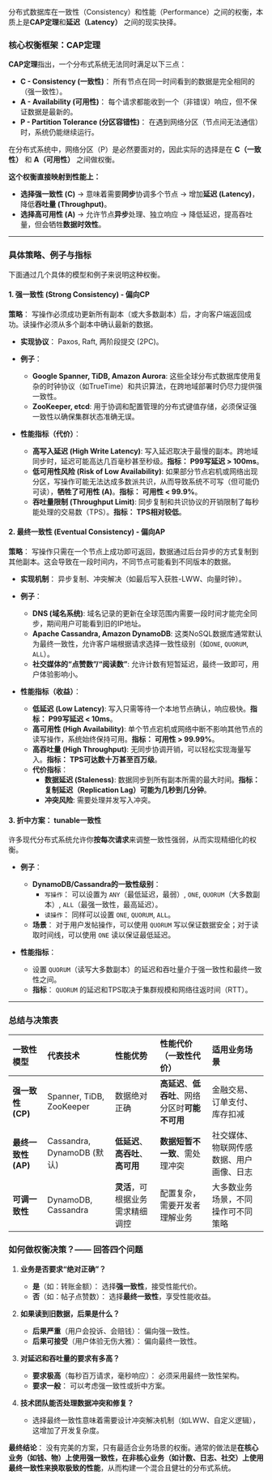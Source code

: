 分布式数据库在一致性（Consistency）和性能（Performance）之间的权衡，本质上是**CAP定理**和**延迟（Latency）** 之间的现实抉择。

### 核心权衡框架：CAP定理

**CAP定理**指出，一个分布式系统无法同时满足以下三点：

*   **C - Consistency (一致性)**： 所有节点在同一时间看到的数据是完全相同的（强一致性）。
*   **A - Availability (可用性)**： 每个请求都能收到一个（非错误）响应，但不保证数据是最新的。
*   **P - Partition Tolerance (分区容错性)**： 在遇到网络分区（节点间无法通信）时，系统仍能继续运行。

在分布式系统中，网络分区（P）是必然要面对的，因此实际的选择是在 **C（一致性）** 和 **A（可用性）** 之间做权衡。

**这个权衡直接映射到性能上：**
*   **选择强一致性 (C)** → 意味着需要**同步**协调多个节点 → 增加**延迟 (Latency)**，降低**吞吐量 (Throughput)**。
*   **选择高可用性 (A)** → 允许节点**异步**处理、独立响应 → 降低延迟，提高吞吐量，但会牺牲**数据时效性**。

---

### 具体策略、例子与指标

下面通过几个具体的模型和例子来说明这种权衡。

#### 1. 强一致性 (Strong Consistency) - 偏向CP

**策略**： 写操作必须成功更新所有副本（或大多数副本）后，才向客户端返回成功。读操作必须从多个副本中确认最新的数据。

*   **实现协议**： Paxos, Raft, 两阶段提交 (2PC)。
*   **例子**：
    *   **Google Spanner, TiDB, Amazon Aurora**: 这些全球分布式数据库使用复杂的时钟协议（如TrueTime）和共识算法，在跨地域部署时仍尽力提供强一致性。
    *   **ZooKeeper, etcd**: 用于协调和配置管理的分布式键值存储，必须保证强一致性以确保集群状态准确无误。

*   **性能指标（代价）**：
    *   **高写入延迟 (High Write Latency)**: 写入延迟取决于最慢的副本。跨地域同步时，延迟可能高达几百毫秒甚至秒级。**指标： P99写延迟 > 100ms**。
    *   **低可用性风险 (Risk of Low Availability)**: 如果部分节点宕机或网络出现分区，写操作可能无法达成多数派共识，从而导致系统不可写（但可能仍可读），**牺牲了可用性 (A)**。**指标： 可用性 < 99.9%**。
    *   **吞吐量限制 (Throughput Limit)**: 同步复制和共识协议的开销限制了每秒能处理的交易数（TPS）。**指标： TPS相对较低**。

#### 2. 最终一致性 (Eventual Consistency) - 偏向AP

**策略**： 写操作只需在一个节点上成功即可返回，数据通过后台异步的方式复制到其他副本。这会导致在一段时间内，不同节点可能看到不同版本的数据。

*   **实现机制**： 异步复制、冲突解决（如最后写入获胜-LWW、向量时钟）。
*   **例子**：
    *   **DNS (域名系统)**: 域名记录的更新在全球范围内需要一段时间才能完全同步，期间用户可能看到旧的IP地址。
    *   **Apache Cassandra, Amazon DynamoDB**: 这类NoSQL数据库通常默认为最终一致性，允许客户端根据请求选择一致性级别（如`ONE`, `QUORUM`, `ALL`）。
    *   **社交媒体的“点赞数”/“阅读数”**: 允许计数有短暂延迟，最终一致即可，用户体验影响小。

*   **性能指标（收益）**：
    *   **低延迟 (Low Latency)**: 写入只需等待一个本地节点确认，响应极快。**指标： P99写延迟 < 10ms**。
    *   **高可用性 (High Availability)**: 单个节点宕机或网络中断不影响其他节点的读写操作，系统始终保持可用。**指标： 可用性 > 99.99%**。
    *   **高吞吐量 (High Throughput)**: 无同步协调开销，可以轻松实现海量写入。**指标： TPS可达数十万甚至百万级**。
    *   **代价指标**：
        *   **数据延迟 (Staleness)**: 数据同步到所有副本所需的最大时间。**指标： 复制延迟（Replication Lag）可能为几秒到几分钟**。
        *   **冲突风险**: 需要处理并发写入冲突。

#### 3. 折中方案： tunable一致性

许多现代分布式系统允许你**按每次请求**来调整一致性强弱，从而实现精细化的权衡。

*   **例子**：
    *   **DynamoDB/Cassandra的一致性级别**：
        *   `写操作`： 可以设置为 `ANY`（最低延迟，最弱）, `ONE`, `QUORUM`（大多数副本）, `ALL`（最强一致性，最高延迟）。
        *   `读操作`： 同样可以设置 `ONE`, `QUORUM`, `ALL`。
    *   **场景**： 对于用户发帖操作，可以使用 `QUORUM` 写以保证数据安全；对于读取时间线，可以使用 `ONE` 读以保证最低延迟。

*   **性能指标**：
    *   设置 `QUORUM`（读写大多数副本）的延迟和吞吐量介于强一致性和最终一致性之间。
    *   **指标**： `QUORUM` 的延迟和TPS取决于集群规模和网络往返时间（RTT）。

---

### 总结与决策表

| 一致性模型          | 代表技术                   | 性能优势                           | 性能代价（一致性代价）                           | 适用业务场景                             |
| :------------------ | :------------------------- | :--------------------------------- | :----------------------------------------------- | :--------------------------------------- |
| **强一致性 (CP)**   | Spanner, TiDB, ZooKeeper   | 数据绝对正确                       | **高延迟**、**低吞吐**、网络分区时**可能不可用** | 金融交易、订单支付、库存扣减             |
| **最终一致性 (AP)** | Cassandra, DynamoDB (默认) | **低延迟**、**高吞吐**、**高可用** | **数据短暂不一致**、需处理冲突                   | 社交媒体、物联网传感数据、用户画像、日志 |
| **可调一致性**      | DynamoDB, Cassandra        | **灵活**，可根据业务需求精细调控   | 配置复杂，需要开发者理解业务                     | 大多数业务场景，不同操作可不同策略       |

### 如何做权衡决策？—— 回答四个问题

1.  **业务是否要求“绝对正确”？**
    *   **是**（如：转账金额）： 选择**强一致性**，接受性能代价。
    *   **否**（如：帖子点赞数）： 选择**最终一致性**，享受性能收益。

2.  **如果读到旧数据，后果是什么？**
    *   **后果严重**（用户会投诉、会赔钱）： 偏向强一致性。
    *   **后果可接受**（用户体验无伤大雅）： 偏向最终一致性。

3.  **对延迟和吞吐量的要求有多高？**
    *   **要求极高**（每秒百万请求，毫秒响应）： 必须采用最终一致性架构。
    *   **要求一般**： 可以考虑强一致性或折中方案。

4.  **技术团队能否处理数据冲突和修复？**
    *   选择最终一致性意味着需要设计冲突解决机制（如LWW、自定义逻辑），这增加了开发复杂度。

**最终结论**： 没有完美的方案，只有最适合业务场景的权衡。通常的做法是**在核心业务（如钱、物）上使用强一致性，在非核心业务（如计数、日志、社交）上使用最终一致性来换取极致的性能**，从而构建一个混合且健壮的分布式系统。